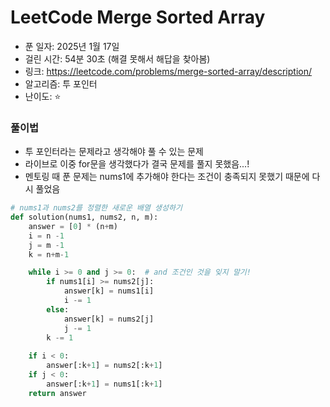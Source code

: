 # LeetCode Merge Sorted Array

- 푼 일자: 2025년 1월 17일
- 걸린 시간: 54분 30초 (해결 못해서 해답을 찾아봄)
- 링크: https://leetcode.com/problems/merge-sorted-array/description/
- 알고리즘: 투 포인터
- 난이도: ⭐️

### 풀이법

- 투 포인터라는 문제라고 생각해야 풀 수 있는 문제
- 라이브로 이중 for문을 생각했다가 결국 문제를 풀지 못했음...! 
- 멘토링 때 푼 문제는 nums1에 추가해야 한다는 조건이 충족되지 못했기 때문에 다시 풀었음 

```py
# nums1과 nums2를 정렬한 새로운 배열 생성하기
def solution(nums1, nums2, n, m):
    answer = [0] * (n+m)
    i = n -1
    j = m -1
    k = n+m-1

    while i >= 0 and j >= 0:  # and 조건인 것을 잊지 말기! 
        if nums1[i] >= nums2[j]:
            answer[k] = nums1[i]
            i -= 1
        else:
            answer[k] = nums2[j]
            j -= 1
        k -= 1
    
    if i < 0: 
        answer[:k+1] = nums2[:k+1]
    if j < 0:
        answer[:k+1] = nums1[:k+1]
    return answer
```


